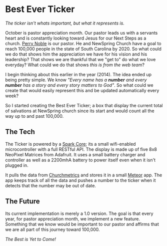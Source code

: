 Best Ever Ticker
================

*The ticker isn't whats important, but what it represents is.*

October is pastor appreciation month. Our pastor leads us with a servants heart
and is constantly looking toward Jesus for our Next Steps as a church. [Perry Noble](http://perrynoble.com) is our pastor. He and NewSpring Church
have a goal to reach 100,000 people in the state of South Carolina by 2020. So
what could we do that shows him the appreciation we have for his vision
and his leadership? That shows we are thankful that we "get to" do what we love
everyday? What could we do that shows *this is from the web team*?

I begin thinking about this earlier in the year (2014). The idea ended up being pretty
simple. We know *"Every name has a **number** and every **number** has a story and every
story matters to God"*. So what could we create that would easily
represent this and be updated automatically every week? 

So I started creating the Best Ever Ticker; a box that display the current total of salvations at NewSpring church since its start and would count all the way up to and past 100,000.

The Tech
--------

The Ticker is powered by a [Spark Core](https://spark.io); its a small
wifi-enabled microcontroller with a full RESTful API. The display is made up of
five 8x8 NeoPixel Matrices from Adafruit. It uses a small battery charger and
controller as well as a 2200mhA battery to power itself even when it isn't
plugged in.

It pulls the data from [Churchmetrics](http://churchmetrics.com) and stores it
in a small [Meteor](https://meteor.com) app. The app keeps track of all the data
and pushes a number to the ticker when it detects that the number may be out of
date. 

The Future
----------

Its current implementation is merely a 1.0 version. The goal is that every year, for pastor appreciation month, we implement a new feature. Something that we know would be important to our pastor and affirms that we are all part of this journey toward 100,000.

*The Best is Yet to Come!*


